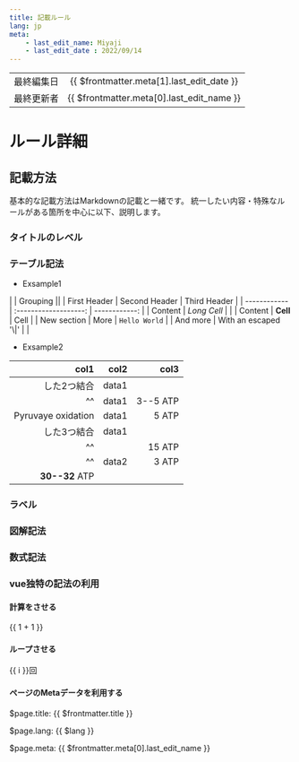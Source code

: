 ```yaml
---
title: 記載ルール
lang: jp
meta:
    - last_edit_name: Miyaji
    - last_edit_date : 2022/09/14
---
```


|            |                                           |
| ---------- | :---------------------------------------: |
| 最終編集日 | {{ $frontmatter.meta[1].last_edit_date }} |
| 最終更新者 | {{ $frontmatter.meta[0].last_edit_name }} |




# ルール詳細




## 記載方法

基本的な記載方法はMarkdownの記載と一緒です。
統一したい内容・特殊なルールがある箇所を中心に以下、説明します。

### タイトルのレベル
### テーブル記法

- Exsample1

|             |          Grouping           ||
| First Header |     Second Header     |  Third Header |
| ------------ | :-------------------: | ------------: |
| Content      |      *Long Cell*      |               |
| Content      |       **Cell**        |          Cell |
| New section  |         More          | `Hello World` |
| And more     | With an escaped '\\|' |               |

- Exsample2

|               col1 |  col2 |     col3 |
| -----------------: | ----: | -------: |
|        した2つ結合 | data1 |          |
|                 ^^ | data1 | 3--5 ATP |
| Pyruvaye oxidation | data1 |    5 ATP |
|        した3つ結合 | data1 |          |
|                 ^^ |       |   15 ATP |
|                 ^^ | data2 |    3 ATP |
|     **30--32** ATP |       |          |

### ラベル
### 図解記法
### 数式記法
### vue独特の記法の利用

#### 計算をさせる
{{ 1 + 1 }}


#### ループさせる
<span v-for="i in 3">{{ i }}回 </span>


#### ページのMetaデータを利用する
$page.title: {{ $frontmatter.title }}

$page.lang: {{ $lang }}

$page.meta: {{ $frontmatter.meta[0].last_edit_name }}





